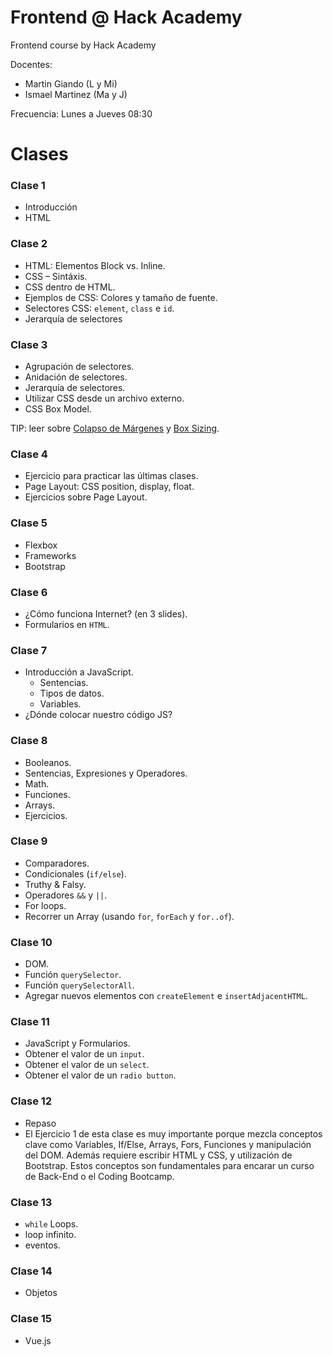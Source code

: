 # Frontend @ Hack Academy

Frontend course by Hack Academy

Docentes:

- Martin Giando (L y Mi)
- Ismael Martinez (Ma y J)

Frecuencia: Lunes a Jueves 08:30

# Clases

### Clase 1

- Introducción
- HTML

### Clase 2

- HTML: Elementos Block vs. Inline.
- CSS – Sintáxis.
- CSS dentro de HTML.
- Ejemplos de CSS: Colores y tamaño de fuente.
- Selectores CSS: `element`, `class` e `id`.
- Jerarquía de selectores

### Clase 3

- Agrupación de selectores.
- Anidación de selectores.
- Jerarquía de selectores.
- Utilizar CSS desde un archivo externo.
- CSS Box Model.

TIP: leer sobre [Colapso de Márgenes][2] y [Box Sizing][1].

### Clase 4

- Ejercicio para practicar las últimas clases.
- Page Layout: CSS position, display, float.
- Ejercicios sobre Page Layout.

### Clase 5

- Flexbox
- Frameworks
- Bootstrap

### Clase 6

- ¿Cómo funciona Internet? (en 3 slides).
- Formularios en `HTML`.

### Clase 7

- Introducción a JavaScript.
  - Sentencias.
  - Tipos de datos.
  - Variables.
- ¿Dónde colocar nuestro código JS?

### Clase 8

- Booleanos.
- Sentencias, Expresiones y Operadores.
- Math.
- Funciones.
- Arrays.
- Ejercicios.

### Clase 9

- Comparadores.
- Condicionales (`if/else`).
- Truthy & Falsy.
- Operadores `&&` y `||`.
- For loops.
- Recorrer un Array (usando `for`, `forEach` y `for..of`).

### Clase 10

- DOM.
- Función `querySelector`.
- Función `querySelectorAll`.
- Agregar nuevos elementos con `createElement` e `insertAdjacentHTML`.

### Clase 11

- JavaScript y Formularios.
- Obtener el valor de un `input`.
- Obtener el valor de un `select`.
- Obtener el valor de un `radio button`.

### Clase 12

- Repaso
- El Ejercicio 1 de esta clase es muy importante porque mezcla conceptos clave como Variables, If/Else, Arrays, Fors, Funciones y manipulación del DOM. Además requiere escribir HTML y CSS, y utilización de Bootstrap. Estos conceptos son fundamentales para encarar un curso de Back-End o el Coding Bootcamp.

### Clase 13

- `while` Loops.
- loop infinito.
- eventos.

### Clase 14

- Objetos

### Clase 15

- Vue.js

[1]: https://css-tricks.com/box-sizing/
[2]: https://css-tricks.com/what-you-should-know-about-collapsing-margins/
